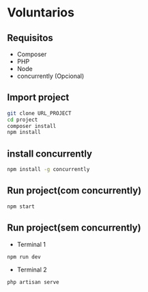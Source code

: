 # Voluntarios


## Requisitos
- Composer
- PHP
- Node
- concurrently (Opcional)

## Import project
```bash
git clone URL_PROJECT
cd project
composer install
npm install
```
## install concurrently
```bash
npm install -g concurrently
```

## Run project(com concurrently)
```bash
npm start
```

## Run project(sem concurrently)
- Terminal 1
```bash
npm run dev
```
- Terminal 2
```bash
php artisan serve
```
